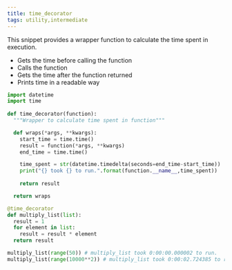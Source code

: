```yaml
---
title: time_decorator
tags: utility,intermediate
---
```


This snippet provides a wrapper function to calculate the time spent in execution.

- Gets the time before calling the function
- Calls the function
- Gets the time after the function returned
- Prints time in a readable way

```py
import datetime
import time
  
def time_decorator(function):
  """Wrapper to calculate time spent in function"""

  def wraps(*args, **kwargs):
    start_time = time.time()
    result = function(*args, **kwargs)
    end_time = time.time()

    time_spent = str(datetime.timedelta(seconds=end_time-start_time))
    print("{} took {} to run.".format(function.__name__,time_spent))
   
    return result

  return wraps
```

```py
@time_decorator
def multiply_list(list):
  result = 1
  for element in list:
    result = result * element
  return result

multiply_list(range(50)) # multiply_list took 0:00:00.000002 to run.
multiply_list(range(10000**2)) # multiply_list took 0:00:02.724385 to run.
```
